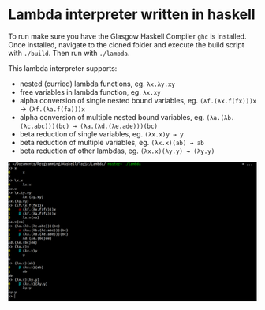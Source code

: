 # Lambda interpreter written in haskell

To run make sure you have the Glasgow Haskell Compiler `ghc` is installed. Once installed, navigate to the cloned folder and execute the build script with `./build`. Then run with `./lambda`.

This lambda interpreter supports:
  - nested (curried) lambda functions, eg. `λx.λy.xy`
  - free variables in lambda function, eg. `λx.xy`
  - alpha conversion of single nested bound variables, eg. `(λf.(λx.f(fx)))x` → `(λf.(λa.f(fa)))x`
  - alpha conversion of multiple nested bound variables, eg. `(λa.(λb.(λc.abc)))(bc) → (λa.(λd.(λe.ade)))(bc)`
  - beta reduction of single variables, eg. `(λx.x)y → y`
  - beta reduction of multiple variables, eg. `(λx.x)(ab) → ab`
  - beta reduction of other lambdas, eg. `(λx.x)(λy.y) → (λy.y)`

![demo](https://github.com/Luke-A-C-Roberts/Lambda/blob/master/demo.png?raw=true)
